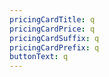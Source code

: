 ```yaml
---
pricingCardTitle: q
pricingCardPrice: q
pricingCardSuffix: q
pricingCardPrefix: q
buttonText: q
---
```

